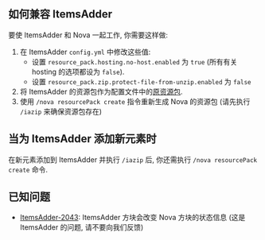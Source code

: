 ## 如何兼容 ItemsAdder

要使 ItemsAdder 和 Nova 一起工作, 你需要这样做:

1. 在 ItemsAdder `config.yml` 中修改这些值:
    - 设置 `resource_pack.hosting.no-host.enabled` 为 `true` (所有有关 hosting 的选项都设为 `false`).
    - 设置 `resource_pack.zip.protect-file-from-unzip.enabled` 为 `false`
2. 将 ItemsAdder 的资源包作为配置文件中的[原资源包](../setup.md#_3).
3. 使用 `/nova resourcePack create` 指令重新生成 Nova 的资源包 (请先执行 `/iazip` 来确保资源包存在)

## 当为 ItemsAdder 添加新元素时

在新元素添加到 ItemsAdder 并执行 `/iazip` 后, 你还需执行 `/nova resourcePack create` 命令.

## 已知问题

* [ItemsAdder-2043](https://github.com/PluginBugs/Issues-ItemsAdder/issues/2043): ItemsAdder 方块会改变 Nova 方块的状态信息
  (这是 ItemsAdder 的问题, 请不要向我们反馈)